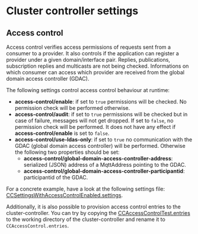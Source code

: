 # Cluster controller settings

## Access control
Access control verifies access permissions of requests sent from a consumer to a provider. It also controls if the application
can register a provider under a given domain/interface pair.
Replies, publications, subscription replies and multicasts are not being checked. Informations on which consumer can access which provider
are received from the global domain access controller (GDAC).

The following settings control access control behaviour at runtime:
* **access-control/enable**: if set to `true` permissions will be checked. No permission check will be performed
otherwise.
* **access-control/audit**: if set to `true` permissions will be checked but in case of failure, messages will not get dropped.
If set to `false`, no permission check will be performed. It does not have any effect if **access-control/enable** is set to `false`.
* **access-control/use-ldas-only**: if set to `true` no communication with the GDAC (global domain access controller) will be performed.
Otherwise the following two properties should be set:
  * **access-control/global-domain-access-controller-address**: serialized (JSON) address of a MqttAddress pointing to
the GDAC.
  * **access-control/global-domain-access-controller-participantid**: participantid of the GDAC.

For a concrete example, have a look at the following settings file:
[CCSettingsWithAccessControlEnabled.settings](../cpp/tests/resources/CCSettingsWithAccessControlEnabled.settings).

Additionally, it is also possible to provision access control entries to the cluster-controller. You can try by copying the
[CCAccessControlTest.entries](../cpp/tests/resources/CCAccessControlTest.entries) to the working
directory of the cluster-controller and rename it to `CCAccessControl.entries`.
